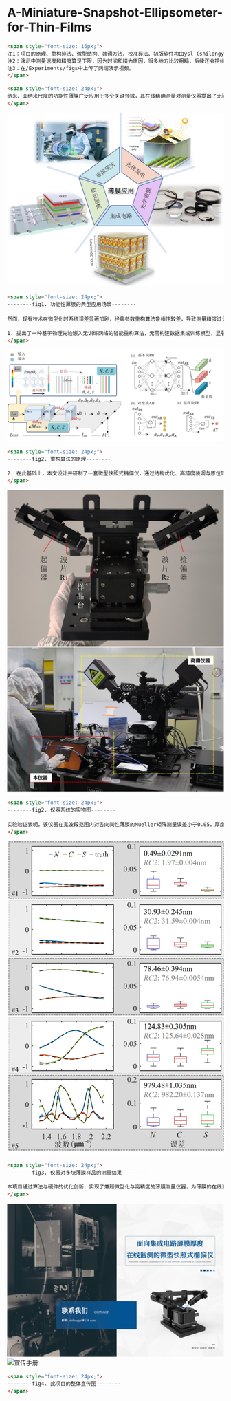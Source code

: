 # A-Miniature-Snapshot-Ellipsometer-for-Thin-Films
```html
<span style="font-size: 16px;">
注1：项目的原理、重构算法、微型结构、装调方法、校准算法、初版软件均由ysl (shilongysl@126.com)完成，后续软件开发由yh (hangyue@hust.edu.cn)完成。
注2：演示中测量速度和精度算是下限，因为时间和精力原因，很多地方比较粗糙，后续还会持续进行优化。
注3：在/Experiments/figs中上传了两端演示视频。
</span>
```



```html
<span style="font-size: 24px;">
纳米、亚纳米尺度的功能性薄膜广泛应用于多个关键领域，其在线精确测量对测量仪器提出了无破坏、测速快、精度高、易集成等新需求。目前，椭偏测量技术已成为薄膜测量领域的标准方法，在多种类型的椭偏仪中，快照式椭偏仪因其测量速度快、结构紧凑引起广泛关注，具备实现上述需求的潜力。
</span>
```



![薄膜应用](Experiments/figs/薄膜应用.jpg)

```html
<span style="font-size: 24px;">
--------fig1. 功能性薄膜的典型应用场景--------

然而，现有技术在微型化时系统误差显著加剧，经典参数重构算法鲁棒性较差，导致测量精度过分依赖硬件与装调精度，且大多使用个人电脑进行控制、采集和计算，体积较大。针对以上问题，本项目主要的工作及创新点可以概括为微型化、高吞吐、低开销，具体包括：

1. 提出了一种基于物理先验嵌入无训练网络的智能重构算法，无需构建数据集或训练模型，显著降低了算法开销，同时实现了对仪器多种误差的实时补偿，有效提升了测量精度和抗噪性能。此外，大幅减少了对硬件设计的约束，助力实现更简易、更紧凑的仪器结构。
</span>
```



![算法原理](Experiments/figs/重构算法.jpg)

```html
<span style="font-size: 24px;">
--------fig2. 重构算法的原理--------

2. 在此基础上，本文设计并研制了一套微型快照式椭偏仪，通过结构优化、高精度装调与原位同步校准方法、边缘计算设备集成，实现了仪器体积的微型化（约200×50×50 mm³），同时保证了高精度测量。
</span>
```



![仪器实物](Experiments/figs/仪器实物2.jpg) ![仪器实物2](Experiments/figs/仪器实物.jpg)

```html
<span style="font-size: 24px;">
--------fig2. 仪器系统的实物图--------

实验验证表明，该仪器在宽波段范围内对各向同性薄膜的Mueller矩阵测量误差小于0.05，厚度测量重复性精度约3%（第一个版本，做的实验还是比较粗糙，后面精度会有更大提升），单次测量时间可达70毫秒（第一个版本，不包含解算时间，后续会更快），为薄膜在线测量提供了全新的技术方案。
</span>
```



![测量结果](Experiments/figs/测量结果.jpg)
```html
<span style="font-size: 24px;">
--------fig3. 仪器对多块薄膜样品的测量结果--------

本项目通过算法与硬件的优化创新，实现了兼顾微型化与高精度的薄膜测量仪器，为薄膜的在线测量提供了高效、紧凑的技术路径。未来，该技术有望进一步应用于复杂薄膜体系的实时监测，并推动测量仪器向智能传感的转变，为相关领域的技术发展提供重要支撑。
</span>
```



![宣传手册](Experiments/figs/宣传图1.jpg) ![宣传手册](Experiments/figs/宣传图2.jpg)
```html
<span style="font-size: 24px;">
--------fig4. 此项目的整体宣传图--------
</span>
```

